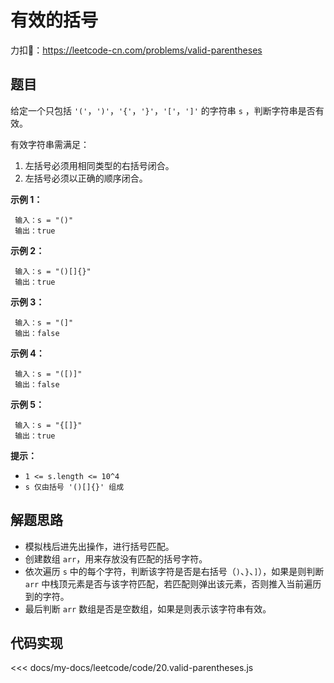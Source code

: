 # 有效的括号

力扣🔗：<https://leetcode-cn.com/problems/valid-parentheses>

## 题目

给定一个只包括 `'('`，`')'`，`'{'`，`'}'`，`'['`，`']'` 的字符串 `s` ，判断字符串是否有效。

有效字符串需满足：

1. 左括号必须用相同类型的右括号闭合。
2. 左括号必须以正确的顺序闭合。

**示例 1：**

     输入：s = "()"
     输出：true

**示例 2：**

     输入：s = "()[]{}"
     输出：true

**示例 3：**

     输入：s = "(]"
     输出：false

**示例 4：**

     输入：s = "([)]"
     输出：false

**示例 5：**

     输入：s = "{[]}"
     输出：true

**提示：**

* `1 <= s.length <= 10^4`
* `s 仅由括号 '()[]{}' 组成`

## 解题思路

* 模拟栈后进先出操作，进行括号匹配。
* 创建数组 `arr`，用来存放没有匹配的括号字符。
* 依次遍历 `s` 中的每个字符，判断该字符是否是右括号（`)`、`}`、`]`），如果是则判断 `arr` 中栈顶元素是否与该字符匹配，若匹配则弹出该元素，否则推入当前遍历到的字符。
* 最后判断 `arr` 数组是否是空数组，如果是则表示该字符串有效。

## 代码实现

<<< docs/my-docs/leetcode/code/20.valid-parentheses.js
